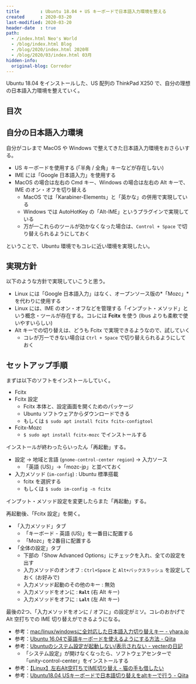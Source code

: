 ```yaml
---
title        : Ubuntu 18.04 + US キーボードで日本語入力環境を整える
created      : 2020-03-20
last-modified: 2020-03-20
header-date  : true
path:
  - /index.html Neo's World
  - /blog/index.html Blog
  - /blog/2020/index.html 2020年
  - /blog/2020/03/index.html 03月
hidden-info:
  original-blog: Corredor
---
```


Ubuntu 18.04 をインストールした、US 配列の ThinkPad X250 で、自分の理想の日本語入力環境を整えていく。

## 目次

## 自分の日本語入力環境

自分がコレまで MacOS や Windows で整えてきた日本語入力環境をおさらいする。

- US キーボードを使用する (「半角 / 全角」キーなどが存在しない)
- IME には「Google 日本語入力」を使用する
- MacOS の場合は左右の Cmd キー、Windows の場合は左右の Alt キーで、IME のオン・オフを切り替える
  - MacOS では「Karabiner-Elements」と「英かな」の併用で実現している
  - Windows では AutoHotKey の「Alt-IME」というプラグインで実現している
  - 万が一これらのツールが効かなくなった場合は、`Control + Space` で切り替えられるようにしておく

ということで、Ubuntu 環境でもコレに近い環境を実現したい。

## 実現方針

以下のような方針で実現していこうと思う。

- Linux には「Google 日本語入力」はなく、オープンソース版の*「Mozc」*を代わりに使用する
- Linux には、IME のオン・オフなどを管理する「インプット・メソッド」という概念・ツールが存在する。コレには **Fcitx** を使う (Ibus よりも柔軟で使いやすいらしい)
- Alt キーでの切り替えは、どうも Fcitx で実現できるようなので、試していく
  - コレが万一できない場合は `Ctrl + Space` で切り替えられるようにしておく

## セットアップ手順

まずは以下のソフトをインストールしていく。

- Fcitx
- Fcitx 設定
  - Fcitx 本体と、設定画面を開くためのパッケージ
  - Ubuntu ソフトウェアからダウンロードできる
  - もしくは `$ sudo apt install fcitx fcitx-configtool`
- Fcitx-Mozc
  - `$ sudo apt install fcitx-mozc` でインストールする

インストールが終わったらいったん「再起動」する。

- 設定 → 地域と言語 (`gnome-control-center region`) → 入力ソース
  - 「英語 (US)」→「mozc-jp」と並べておく
- 入力メソッド (`im-config`) : Ubuntu 標準搭載
  - fcitx を選択する
  - もしくは `$ sudo im-config -n fcitx`

インプット・メソッド設定を変更したらまた「再起動」する。

再起動後、「Fcitx 設定」を開く。

- 「入力メソッド」タブ
  - 「キーボード - 英語 (US)」を一番目に配置する
  - 「Mozc」を2番目に配置する
- 「全体の設定」タブ
  - 下部の「Show Advanced Options」にチェックを入れ、全ての設定を出す
  - 入力メソッドのオンオフ : `Ctrl+Space` と `Alt+バックスラッシュ` を設定しておく (お好みで)
  - 入力メソッド起動のその他のキー : 無効
  - 入力メソッドをオンに : **`Ralt`** (右 Alt キー)
  - 入力メソッドをオフに : **`Lalt`** (左 Alt キー)

最後の2つ、「入力メソッドをオンに / オフに」の設定がミソ。コレのおかげで Alt 空打ちでの IME 切り替えができるようになる。

- 参考：[mac/linux/windowsに全対応した日本語入力切り替えキー - yhara.jp](https://yhara.jp/2018/05/22/kana-eisu-mac-linux-win)
- 参考：[Ubuntu 16.04で英語キーボードを使えるようにする方法 - Qiita](https://qiita.com/SUZUKI_Masaya/items/2f2ef9fdb63fe017c6d2)
- 参考：[Ubuntuのシステム設定が起動しない/表示されない - vecterの日記](https://vecter.hatenadiary.org/entry/20140713/1405246922)
  - 「システム設定」が開けなくなったら、ソフトウェアセンターで「unity-control-center」をインストールする
- 参考：[【Linux】左右Alt空打ちでIME切り替え - 猫の手も借したい](https://akkisino02.hatenablog.com/entry/2017/10/14/211106)
- 参考：[Ubuntu18.04 USキーボードで日本語切り替えをaltキーで行う - Qiita](https://qiita.com/ys-0-sy/items/b969c3224f97a0002829)
